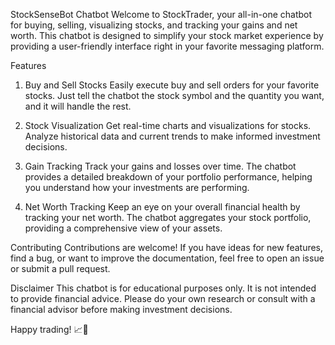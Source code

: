 StockSenseBot Chatbot
Welcome to StockTrader, your all-in-one chatbot for buying, selling, visualizing stocks, and tracking your gains and net worth. This chatbot is designed to simplify your stock market experience by providing a user-friendly interface right in your favorite messaging platform.

Features
1. Buy and Sell Stocks
Easily execute buy and sell orders for your favorite stocks. Just tell the chatbot the stock symbol and the quantity you want, and it will handle the rest.

2. Stock Visualization
Get real-time charts and visualizations for stocks. Analyze historical data and current trends to make informed investment decisions.

3. Gain Tracking
Track your gains and losses over time. The chatbot provides a detailed breakdown of your portfolio performance, helping you understand how your investments are performing.

4. Net Worth Tracking
Keep an eye on your overall financial health by tracking your net worth. The chatbot aggregates your stock portfolio, providing a comprehensive view of your assets.

Contributing
Contributions are welcome! If you have ideas for new features, find a bug, or want to improve the documentation, feel free to open an issue or submit a pull request.

Disclaimer
This chatbot is for educational purposes only. It is not intended to provide financial advice. Please do your own research or consult with a financial advisor before making investment decisions.

Happy trading! 📈🤖
